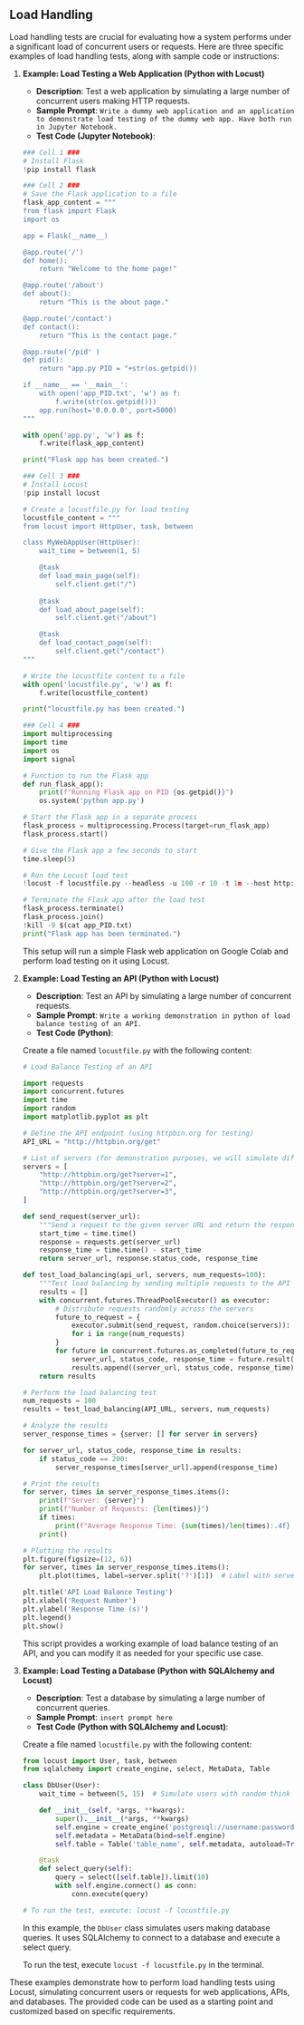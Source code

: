 ## Load Handling
Load handling tests are crucial for evaluating how a system performs under a significant load of concurrent users or requests. Here are three specific examples of load handling tests, along with sample code or instructions:

1. **Example: Load Testing a Web Application (Python with Locust)**

   - **Description**: Test a web application by simulating a large number of concurrent users making HTTP requests.
   - **Sample Prompt**: ```Write a dummy web application and an application to demonstrate load testing of the dummy web app. Have both run in Jupyter Notebook.```
   - **Test Code (Jupyter Notebook)**:

   ```python
   ### Cell 1 ###
   # Install Flask
   !pip install flask
   
   ### Cell 2 ###
   # Save the Flask application to a file
   flask_app_content = """
   from flask import Flask
   import os
   
   app = Flask(__name__)
   
   @app.route('/')
   def home():
       return "Welcome to the home page!"
   
   @app.route('/about')
   def about():
       return "This is the about page."
   
   @app.route('/contact')
   def contact():
       return "This is the contact page."
   
   @app.route('/pid' )
   def pid():
       return "app.py PID = "+str(os.getpid())
   
   if __name__ == '__main__':
       with open('app_PID.txt', 'w') as f:
           f.write(str(os.getpid()))
       app.run(host='0.0.0.0', port=5000)
   """
   
   with open('app.py', 'w') as f:
       f.write(flask_app_content)
   
   print("Flask app has been created.")
   
   ### Cell 3 ###
   # Install Locust
   !pip install locust
   
   # Create a locustfile.py for load testing
   locustfile_content = """
   from locust import HttpUser, task, between
   
   class MyWebAppUser(HttpUser):
       wait_time = between(1, 5)
   
       @task
       def load_main_page(self):
           self.client.get("/")
           
       @task
       def load_about_page(self):
           self.client.get("/about")
   
       @task
       def load_contact_page(self):
           self.client.get("/contact")
   """
   
   # Write the locustfile content to a file
   with open('locustfile.py', 'w') as f:
       f.write(locustfile_content)
   
   print("locustfile.py has been created.")
   
   ### Cell 4 ###
   import multiprocessing
   import time
   import os
   import signal
   
   # Function to run the Flask app
   def run_flask_app():
       print(f"Running Flask app on PID {os.getpid()}")
       os.system('python app.py')
   
   # Start the Flask app in a separate process
   flask_process = multiprocessing.Process(target=run_flask_app)
   flask_process.start()
   
   # Give the Flask app a few seconds to start
   time.sleep(5)
   
   # Run the Locust load test
   !locust -f locustfile.py --headless -u 100 -r 10 -t 1m --host http://0.0.0.0:5000
   
   # Terminate the Flask app after the load test
   flask_process.terminate()
   flask_process.join()
   !kill -9 $(cat app_PID.txt)
   print("Flask app has been terminated.")
   ```

   This setup will run a simple Flask web application on Google Colab and perform load testing on it using Locust.

2. **Example: Load Testing an API (Python with Locust)**

   - **Description**: Test an API by simulating a large number of concurrent requests.
   - **Sample Prompt**: ```Write a working demonstration in python of load balance testing of an API.```
   - **Test Code (Python)**:

   Create a file named `locustfile.py` with the following content:

   ```python
   # Load Balance Testing of an API
   
   import requests
   import concurrent.futures
   import time
   import random
   import matplotlib.pyplot as plt
   
   # Define the API endpoint (using httpbin.org for testing)
   API_URL = "http://httpbin.org/get"
   
   # List of servers (for demonstration purposes, we will simulate different instances)
   servers = [
       "http://httpbin.org/get?server=1",
       "http://httpbin.org/get?server=2",
       "http://httpbin.org/get?server=3",
   ]
   
   def send_request(server_url):
       """Send a request to the given server URL and return the response time."""
       start_time = time.time()
       response = requests.get(server_url)
       response_time = time.time() - start_time
       return server_url, response.status_code, response_time
   
   def test_load_balancing(api_url, servers, num_requests=100):
       """Test load balancing by sending multiple requests to the API endpoint."""
       results = []
       with concurrent.futures.ThreadPoolExecutor() as executor:
           # Distribute requests randomly across the servers
           future_to_request = {
               executor.submit(send_request, random.choice(servers)): i
               for i in range(num_requests)
           }
           for future in concurrent.futures.as_completed(future_to_request):
               server_url, status_code, response_time = future.result()
               results.append((server_url, status_code, response_time))
       return results
   
   # Perform the load balancing test
   num_requests = 100
   results = test_load_balancing(API_URL, servers, num_requests)
   
   # Analyze the results
   server_response_times = {server: [] for server in servers}
   
   for server_url, status_code, response_time in results:
       if status_code == 200:
           server_response_times[server_url].append(response_time)
   
   # Print the results
   for server, times in server_response_times.items():
       print(f"Server: {server}")
       print(f"Number of Requests: {len(times)}")
       if times:
           print(f"Average Response Time: {sum(times)/len(times):.4f} seconds")
       print()
   
   # Plotting the results
   plt.figure(figsize=(12, 6))
   for server, times in server_response_times.items():
       plt.plot(times, label=server.split('?')[1])  # Label with server number
   
   plt.title('API Load Balance Testing')
   plt.xlabel('Request Number')
   plt.ylabel('Response Time (s)')
   plt.legend()
   plt.show()
   ```

   This script provides a working example of load balance testing of an API, and you can modify it as needed for your specific use case.

3. **Example: Load Testing a Database (Python with SQLAlchemy and Locust)**

   - **Description**: Test a database by simulating a large number of concurrent queries.
   - **Sample Prompt**: ```insert prompt here```
   - **Test Code (Python with SQLAlchemy and Locust)**:

   Create a file named `locustfile.py` with the following content:

   ```python
   from locust import User, task, between
   from sqlalchemy import create_engine, select, MetaData, Table

   class DbUser(User):
       wait_time = between(5, 15)  # Simulate users with random think times between requests

       def __init__(self, *args, **kwargs):
           super().__init__(*args, **kwargs)
           self.engine = create_engine('postgresql://username:password@localhost:5432/database')
           self.metadata = MetaData(bind=self.engine)
           self.table = Table('table_name', self.metadata, autoload=True)

       @task
       def select_query(self):
           query = select([self.table]).limit(10)
           with self.engine.connect() as conn:
               conn.execute(query)

   # To run the test, execute: locust -f locustfile.py
   ```

   In this example, the `DbUser` class simulates users making database queries. It uses SQLAlchemy to connect to a database and execute a select query.

   To run the test, execute `locust -f locustfile.py` in the terminal.

These examples demonstrate how to perform load handling tests using Locust, simulating concurrent users or requests for web applications, APIs, and databases. The provided code can be used as a starting point and customized based on specific requirements.
